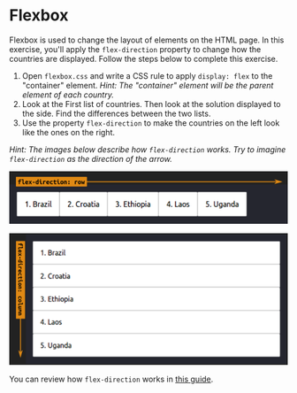 # Flexbox

Flexbox is used to change the layout of elements on the HTML page. In this exercise, you'll apply the `flex-direction` property to change how the countries are displayed. Follow the steps below to complete this exercise.

1. Open `flexbox.css` and write a CSS rule to apply `display: flex` to the "container" element. _Hint: The "container" element will be the parent element of each country._
2. Look at the First list of countries. Then look at the solution displayed to the side. Find the differences between the two lists.
3. Use the property `flex-direction` to make the countries on the left look like the ones on the right.

_Hint: The images below describe how `flex-direction` works. Try to imagine `flex-direction` as the direction of the arrow._

![Screenshot of the flex direction row](/images/10/example-row.png)

![Screenshot of the flex direction column](/images/10/example-column.png)

You can review how `flex-direction` works in [this guide](https://css-tricks.com/snippets/css/a-guide-to-flexbox).
